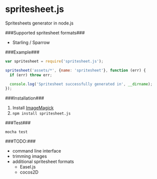 spritesheet.js
==============

Spritesheets generator in node.js

###Supported spritesheet formats###
* Starling / Sparrow

###Example###
```javascript
var spritesheet = require('spritesheet.js');

spritesheet('assets/*', {name: 'spritesheet'}, function (err) {
  if (err) throw err;

  console.log('Spritesheet successfully generated in', __dirname);
});
```
###Installation###
1. Install [ImageMagick](http://www.imagemagick.org/)
2. ```npm install spritesheet.js```

###Test###
```
mocha test
```

###TODO:###
* command line interface
* trimming images
* additional spritesheet formats
  * Easel.js
  * cocos2D
